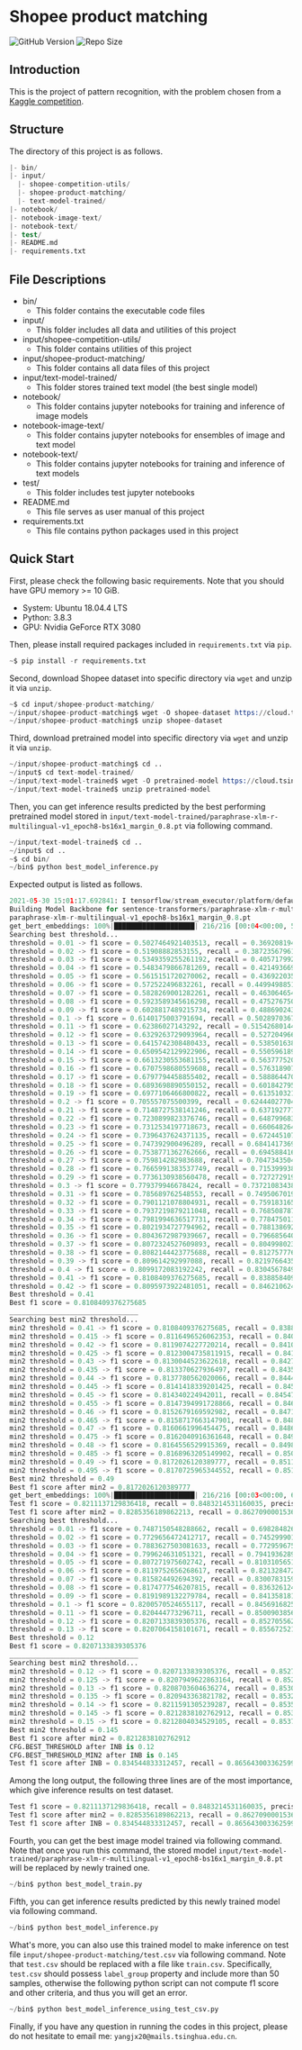 <!-- Author: Jingxuan Yang -->
<!-- E-mail: yangjx20@mails.tsinghua.edu.cn -->

# Shopee product matching

![GitHub Version](https://img.shields.io/github/release/jingxuanyang/Shopee-Product-Matching.svg)
![Repo Size](https://img.shields.io/github/repo-size/jingxuanyang/Shopee-Product-Matching.svg)

## Introduction

This is the project of pattern recognition, with the problem chosen from a [Kaggle competition](https://www.kaggle.com/c/shopee-product-matching/overview).

## Structure

The directory of this project is as follows.

```s
|- bin/
|- input/
  |- shopee-competition-utils/
  |- shopee-product-matching/
  |- text-model-trained/
|- notebook/
|- notebook-image-text/
|- notebook-text/
|- test/
|- README.md
|- requirements.txt
```

## File Descriptions

+ bin/
  + This folder contains the executable code files
+ input/
  + This folder includes all data and utilities of this project
+ input/shopee-competition-utils/
  + This folder contains utilities of this project
+ input/shopee-product-matching/
  + This folder contains all data files of this project
+ input/text-model-trained/
  + This folder stores trained text model (the best single model)
+ notebook/
  + This folder contains jupyter notebooks for training and inference of image models
+ notebook-image-text/
  + This folder contains jupyter notebooks for ensembles of image and text model 
+ notebook-text/
  + This folder contains jupyter notebooks for training and inference of text models
+ test/
  + This folder includes test jupyter notebooks
+ README.md
  + This file serves as user manual of this project
+ requirements.txt
  + This file contains python packages used in this project

## Quick Start

First, please check the following basic requirements. Note that you should have GPU memory >= 10 GiB.

+ System: Ubuntu 18.04.4 LTS
+ Python: 3.8.3
+ GPU: Nvidia GeForce RTX 3080

Then, please install required packages included in `requirements.txt` via `pip`.

```s
~$ pip install -r requirements.txt
```

Second, download Shopee dataset into specific directory via `wget` and unzip it via `unzip`.

```s
~$ cd input/shopee-product-matching/
~/input/shopee-product-matching$ wget -O shopee-dataset https://cloud.tsinghua.edu.cn/f/5c7ba8c55e04478d86d9/?dl=1
~/input/shopee-product-matching$ unzip shopee-dataset
```

Third, download pretrained model into specific directory via `wget` and unzip it via `unzip`.

```s
~/input/shopee-product-matching$ cd ..
~/input$ cd text-model-trained/
~/input/text-model-trained$ wget -O pretrained-model https://cloud.tsinghua.edu.cn/f/a6df401f7fd34248a7f9/?dl=1
~/input/text-model-trained$ unzip pretrained-model
```

Then, you can get inference results predicted by the best performing pretrained model stored in `input/text-model-trained/paraphrase-xlm-r-multilingual-v1_epoch8-bs16x1_margin_0.8.pt` via following command.

```s
~/input/text-model-trained$ cd ..
~/input$ cd ..
~$ cd bin/
~/bin$ python best_model_inference.py
```

Expected output is listed as follows.

```python
2021-05-30 15:01:17.692841: I tensorflow/stream_executor/platform/default/dso_loader.cc:49] Successfully opened dynamic library libcudart.so.11.0
Building Model Backbone for sentence-transformers/paraphrase-xlm-r-multilingual-v1 model, margin = 0.8
paraphrase-xlm-r-multilingual-v1_epoch8-bs16x1_margin_0.8.pt
get_bert_embeddings: 100%|████████████████████| 216/216 [00:04<00:00, 53.66it/s]
Searching best threshold...
threshold = 0.01 -> f1 score = 0.5027464921403513, recall = 0.36920819465293997, precision = 0.9980143086581982
threshold = 0.02 -> f1 score = 0.51908882853155, recall = 0.38723567961541383, precision = 0.9974181145666033
threshold = 0.03 -> f1 score = 0.5349359255261192, recall = 0.4057179921329236, precision = 0.996348441552121
threshold = 0.04 -> f1 score = 0.5483479866781269, recall = 0.4214936699090649, precision = 0.9959288460602522
threshold = 0.05 -> f1 score = 0.5615151720270062, recall = 0.4369220353693416, precision = 0.9951892525151396
threshold = 0.06 -> f1 score = 0.572522496832261, recall = 0.4499498851171465, precision = 0.9941684222236128
threshold = 0.07 -> f1 score = 0.5828269001282261, recall = 0.4630646540637196, precision = 0.9928750460616429
threshold = 0.08 -> f1 score = 0.5923589345616298, recall = 0.47527675084010945, precision = 0.9918085017625099
threshold = 0.09 -> f1 score = 0.6028817489215734, recall = 0.48869024336912714, precision = 0.9896568146896665
threshold = 0.1 -> f1 score = 0.6140175003791694, recall = 0.5028970367148061, precision = 0.9877276140416749
threshold = 0.11 -> f1 score = 0.62386027143292, recall = 0.5154268014490383, precision = 0.9860473200814861
threshold = 0.12 -> f1 score = 0.6329263729093964, recall = 0.5272049660782009, precision = 0.984572014915861
threshold = 0.13 -> f1 score = 0.6415742308480433, recall = 0.5385016389206072, precision = 0.9825331933522911
threshold = 0.14 -> f1 score = 0.6509542129922906, recall = 0.5505961898060125, precision = 0.9806906117681413
threshold = 0.15 -> f1 score = 0.6613230553681155, recall = 0.5637775207575203, precision = 0.9796416230384691
threshold = 0.16 -> f1 score = 0.6707598680559608, recall = 0.576318907369572, precision = 0.9780584035292751
threshold = 0.17 -> f1 score = 0.6797794458855402, recall = 0.588864470205251, precision = 0.9756061806981647
threshold = 0.18 -> f1 score = 0.6893698890550152, recall = 0.601842795280555, precision = 0.9738874730661853
threshold = 0.19 -> f1 score = 0.6977106466800822, recall = 0.6135103219186495, precision = 0.9715956493661273
threshold = 0.2 -> f1 score = 0.705557075500399, recall = 0.6244402770499733, precision = 0.9684070249116241
threshold = 0.21 -> f1 score = 0.7148727538141246, recall = 0.6371927778462941, precision = 0.9658399046484898
threshold = 0.22 -> f1 score = 0.7230899823376746, recall = 0.6487996833863309, precision = 0.9637884795619662
threshold = 0.23 -> f1 score = 0.7312534197718673, recall = 0.660648264078936, precision = 0.9613948045324894
threshold = 0.24 -> f1 score = 0.7396437624371135, recall = 0.6724451072826095, precision = 0.9592029407622928
threshold = 0.25 -> f1 score = 0.747392900496289, recall = 0.6841417369370686, precision = 0.9562429090468643
threshold = 0.26 -> f1 score = 0.7538771362762666, recall = 0.6945884160419811, precision = 0.9531772548970213
threshold = 0.27 -> f1 score = 0.759814282983688, recall = 0.7047343504781323, precision = 0.9493948631602904
threshold = 0.28 -> f1 score = 0.7665991383537749, recall = 0.7153999383729984, precision = 0.9469576309760154
threshold = 0.29 -> f1 score = 0.7736130938560478, recall = 0.7272729195702812, precision = 0.9432776941237178
threshold = 0.3 -> f1 score = 0.779379946678424, recall = 0.7372108343822307, precision = 0.9397291852517998
threshold = 0.31 -> f1 score = 0.785689762548553, recall = 0.7495067019249689, precision = 0.9346678389263784
threshold = 0.32 -> f1 score = 0.7901121078804931, recall = 0.7591831656237933, precision = 0.9294421088474973
threshold = 0.33 -> f1 score = 0.7937219879211048, recall = 0.7685087876110084, precision = 0.9231231060422324
threshold = 0.34 -> f1 score = 0.7981994636517731, recall = 0.7784750110025295, precision = 0.9181930097375393
threshold = 0.35 -> f1 score = 0.8021934727794962, recall = 0.788138692028146, precision = 0.913231398437369
threshold = 0.36 -> f1 score = 0.8043672987939667, recall = 0.7966856405948681, precision = 0.9060587264079084
threshold = 0.37 -> f1 score = 0.8072324527609893, recall = 0.8049980232592455, precision = 0.9001233290473561
threshold = 0.38 -> f1 score = 0.8082144423775688, recall = 0.8127577760142956, precision = 0.8925303891940227
threshold = 0.39 -> f1 score = 0.809614292997088, recall = 0.8219766435514532, precision = 0.8837434600443329
threshold = 0.4 -> f1 score = 0.8099172083192242, recall = 0.8304567849311008, precision = 0.8735989203634735
threshold = 0.41 -> f1 score = 0.8108409376275685, recall = 0.8388584092063919, precision = 0.8659611695732178
threshold = 0.42 -> f1 score = 0.8095973922481051, recall = 0.8462106247388016, precision = 0.8552502716038131
Best threshold = 0.41
Best f1 score = 0.8108409376275685
________________________________
Searching best min2 threshold...
min2 threshold = 0.41 -> f1 score = 0.8108409376275685, recall = 0.8388584092063919, precision = 0.8659611695732178
min2 threshold = 0.415 -> f1 score = 0.8116496526062353, recall = 0.8403184763694813, precision = 0.8650851292753641
min2 threshold = 0.42 -> f1 score = 0.8119074227720214, recall = 0.8410038967877096, precision = 0.8639170755448925
min2 threshold = 0.425 -> f1 score = 0.8123004735811915, recall = 0.8417610459022831, precision = 0.8630410352470388
min2 threshold = 0.43 -> f1 score = 0.8130044523622618, recall = 0.8427455483322522, precision = 0.8625300117399575
min2 threshold = 0.435 -> f1 score = 0.813370627936497, recall = 0.8435850869510287, precision = 0.8616539714421039
min2 threshold = 0.44 -> f1 score = 0.8137780562020066, recall = 0.8444051580076306, precision = 0.860923937860559
min2 threshold = 0.445 -> f1 score = 0.8141418339201425, recall = 0.8450152575007785, precision = 0.8604129143534777
min2 threshold = 0.45 -> f1 score = 0.814340224942011, recall = 0.8454739619345158, precision = 0.8597558841300874
min2 threshold = 0.455 -> f1 score = 0.8147394991728866, recall = 0.846241621896734, precision = 0.8590258505485426
min2 threshold = 0.46 -> f1 score = 0.8152679169592982, recall = 0.8471638976547522, precision = 0.8581498102506889
min2 threshold = 0.465 -> f1 score = 0.8158717663147901, recall = 0.8481178082013042, precision = 0.8575657833854531
min2 threshold = 0.47 -> f1 score = 0.8160661996454475, recall = 0.8486886249350645, precision = 0.8566897430875993
min2 threshold = 0.475 -> f1 score = 0.8162040916361648, recall = 0.8492118156685049, precision = 0.8555946927152823
min2 threshold = 0.48 -> f1 score = 0.8164556529915369, recall = 0.8498128766506434, precision = 0.8548646591337374
min2 threshold = 0.485 -> f1 score = 0.8168963205149902, recall = 0.8506159135903425, precision = 0.8543536356266561
min2 threshold = 0.49 -> f1 score = 0.8172026120389777, recall = 0.8511919448496853, precision = 0.8536966054032658
min2 threshold = 0.495 -> f1 score = 0.8170725965344552, recall = 0.8516591663418739, precision = 0.8520175281657126
Best min2 threshold = 0.49
Best f1 score after min2 = 0.8172026120389777
get_bert_embeddings: 100%|████████████████████| 216/216 [00:03<00:00, 61.97it/s]
Test f1 score = 0.8211137129836418, recall = 0.8483214531160035, precision = 0.8724217517245711
Test f1 score after min2 = 0.8285356189862213, recall = 0.8627090001536798, precision = 0.8590660372303366
Searching best threshold...
threshold = 0.01 -> f1 score = 0.7487150548288662, recall = 0.6982848267193497, precision = 0.94961581998194
threshold = 0.02 -> f1 score = 0.7729656472412717, recall = 0.7452999015407432, precision = 0.9285892501433977
threshold = 0.03 -> f1 score = 0.7883627503081633, recall = 0.7729596755071844, precision = 0.9176470919190673
threshold = 0.04 -> f1 score = 0.799624631051321, recall = 0.7941936289620009, precision = 0.9081190304415624
threshold = 0.05 -> f1 score = 0.807271975602742, recall = 0.8103105651668139, precision = 0.8999584102541189
threshold = 0.06 -> f1 score = 0.8119752656268617, recall = 0.8213284726087994, precision = 0.8922592984801269
threshold = 0.07 -> f1 score = 0.815824492694392, recall = 0.8300783159368174, precision = 0.8874437182905293
threshold = 0.08 -> f1 score = 0.8174777546207815, recall = 0.8363261240829811, precision = 0.882693432678336
threshold = 0.09 -> f1 score = 0.8191989132279784, recall = 0.8413581814356539, precision = 0.8793886151244932
threshold = 0.1 -> f1 score = 0.8200570524655117, recall = 0.8456916825158566, precision = 0.8755977688010829
threshold = 0.11 -> f1 score = 0.820444773296711, recall = 0.8500903856971065, precision = 0.8716004677210466
threshold = 0.12 -> f1 score = 0.8207133839305376, recall = 0.8527055624654046, precision = 0.8690345416491833
threshold = 0.13 -> f1 score = 0.8207064158101671, recall = 0.8556725213105225, precision = 0.8660346294793263
Best threshold = 0.12
Best f1 score = 0.8207133839305376
________________________________
Searching best min2 threshold...
min2 threshold = 0.12 -> f1 score = 0.8207133839305376, recall = 0.8527055624654046, precision = 0.8690345416491833
min2 threshold = 0.125 -> f1 score = 0.8207949622863164, recall = 0.8529671578321247, precision = 0.8686695248584108
min2 threshold = 0.13 -> f1 score = 0.8208703604636274, recall = 0.8530701112859325, precision = 0.8685965215002562
min2 threshold = 0.135 -> f1 score = 0.820943363821782, recall = 0.8532161180022413, precision = 0.8685235181421018
min2 threshold = 0.14 -> f1 score = 0.8211591305239287, recall = 0.8535100969098862, precision = 0.8682315047094838
min2 threshold = 0.145 -> f1 score = 0.8212838102762912, recall = 0.8536840882468212, precision = 0.867939491276866
min2 threshold = 0.15 -> f1 score = 0.8212804034529105, recall = 0.8537147708176397, precision = 0.8677204812024025
Best min2 threshold = 0.145
Best f1 score after min2 = 0.8212838102762912
CFG.BEST_THRESHOLD after INB is 0.12
CFG.BEST_THRESHOLD_MIN2 after INB is 0.145
Test f1 score after INB = 0.834544833312457, recall = 0.8656430033625991, precision = 0.8770051228664779
```

Among the long output, the following three lines are of the most importance, which give inference results on test dataset.

```python
Test f1 score = 0.8211137129836418, recall = 0.8483214531160035, precision = 0.8724217517245711
Test f1 score after min2 = 0.8285356189862213, recall = 0.8627090001536798, precision = 0.8590660372303366
Test f1 score after INB = 0.834544833312457, recall = 0.8656430033625991, precision = 0.8770051228664779
```

Fourth, you can get the best image model trained via following command. Note that once you run this command, the stored model `input/text-model-trained/paraphrase-xlm-r-multilingual-v1_epoch8-bs16x1_margin_0.8.pt` will be replaced by newly trained one.

```s
~/bin$ python best_model_train.py
```

Fifth, you can get inference results predicted by this newly trained model via following command.

```s
~/bin$ python best_model_inference.py
```

What's more, you can also use this trained model to make inference on test file `input/shopee-product-matching/test.csv` via following command. Note that `test.csv` should be replaced with a file like `train.csv`. Specifically, `test.csv` should possess `label_group` property and include more than 50 samples, otherwise the following python script can not compute f1 score and other criteria, and thus you will get an error.

```s
~/bin$ python best_model_inference_using_test_csv.py
```

Finally, if you have any question in running the codes in this project, please do not hesitate to email me: `yangjx20@mails.tsinghua.edu.cn`.
